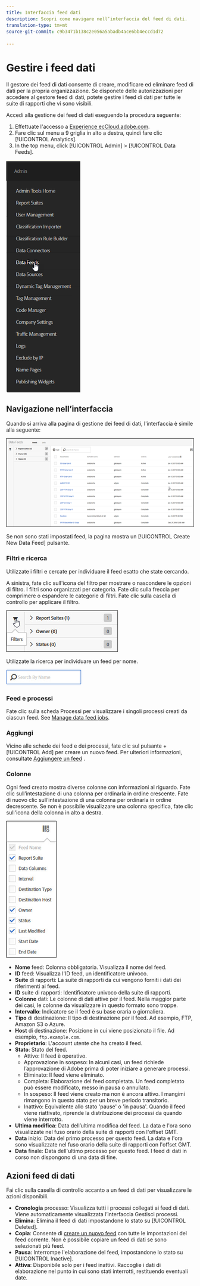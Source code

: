 ```yaml
---
title: Interfaccia feed dati
description: Scopri come navigare nell’interfaccia del feed di dati.
translation-type: tm+mt
source-git-commit: c9b3471b138c2e056a5abadb4ace6bb4eccd1d72

---
```



# Gestire i feed dati

Il gestore dei feed di dati consente di creare, modificare ed eliminare feed di dati per la propria organizzazione. Se disponete delle autorizzazioni per accedere al gestore feed di dati, potete gestire i feed di dati per tutte le suite di rapporti che vi sono visibili.

Accedi alla gestione dei feed di dati eseguendo la procedura seguente:

1. Effettuate l&#39;accesso a [Experience ecCloud.adobe.com](https://experiencecloud.adobe.com).
2. Fare clic sul menu a 9 griglia in alto a destra, quindi fare clic [!UICONTROL Analytics].
3. In the top menu, click [!UICONTROL Admin] > [!UICONTROL Data Feeds].

![Feed dati, menu](assets/AdminMenu.png)

## Navigazione nell’interfaccia

Quando si arriva alla pagina di gestione dei feed di dati, l&#39;interfaccia è simile alla seguente:

![Feed dati](assets/feeds.png)

Se non sono stati impostati feed, la pagina mostra un [!UICONTROL Create New Data Feed] pulsante.

### Filtri e ricerca

Utilizzate i filtri e cercate per individuare il feed esatto che state cercando.

A sinistra, fate clic sull&#39;icona del filtro per mostrare o nascondere le opzioni di filtro. I filtri sono organizzati per categoria. Fate clic sulla freccia per comprimere o espandere le categorie di filtri. Fate clic sulla casella di controllo per applicare il filtro.

![Filtro](assets/filters.jpg)

Utilizzate la ricerca per individuare un feed per nome.

![Cerca](assets/search.jpg)

### Feed e processi

Fate clic sulla scheda Processi per visualizzare i singoli processi creati da ciascun feed. See [Manage data feed jobs](df-manage-jobs.md).

### Aggiungi

Vicino alle schede dei feed e dei processi, fate clic sul pulsante + [!UICONTROL Add] per creare un nuovo feed. Per ulteriori informazioni, consultate [Aggiungere un feed](create-feed.md) .

### Colonne

Ogni feed creato mostra diverse colonne con informazioni al riguardo. Fate clic sull’intestazione di una colonna per ordinarla in ordine crescente. Fate di nuovo clic sull’intestazione di una colonna per ordinarla in ordine decrescente. Se non è possibile visualizzare una colonna specifica, fate clic sull&#39;icona della colonna in alto a destra.

![Icona Colonna](assets/cols.jpg)

* **Nome** feed: Colonna obbligatoria. Visualizza il nome del feed.
* **ID** feed: Visualizza l&#39;ID feed, un identificatore univoco.
* **Suite** di rapporti: La suite di rapporti da cui vengono forniti i dati dei riferimenti ai feed.
* **ID** suite di rapporti: Identificatore univoco della suite di rapporti.
* **Colonne** dati: Le colonne di dati attive per il feed. Nella maggior parte dei casi, le colonne da visualizzare in questo formato sono troppe.
* **Intervallo**: Indicatore se il feed è su base oraria o giornaliera.
* **Tipo** di destinazione: Il tipo di destinazione per il feed. Ad esempio, FTP, Amazon S3 o Azure.
* **Host** di destinazione: Posizione in cui viene posizionato il file. Ad esempio, `ftp.example.com`.
* **Proprietario**: L&#39;account utente che ha creato il feed.
* **Stato**: Stato del feed.
   * Attivo: Il feed è operativo.
   * Approvazione in sospeso: In alcuni casi, un feed richiede l’approvazione di Adobe prima di poter iniziare a generare processi.
   * Eliminato: Il feed viene eliminato.
   * Completa: Elaborazione del feed completata. Un feed completato può essere modificato, messo in pausa o annullato.
   * In sospeso: Il feed viene creato ma non è ancora attivo. I mangimi rimangono in questo stato per un breve periodo transitorio.
   * Inattivo: Equivalente allo stato &#39;pause&#39; o &#39;in pausa&#39;. Quando il feed viene riattivato, riprende la distribuzione dei processi da quando viene interrotto.
* **Ultima modifica**: Data dell’ultima modifica del feed. La data e l&#39;ora sono visualizzate nel fuso orario della suite di rapporti con l&#39;offset GMT.
* **Data** inizio: Data del primo processo per questo feed. La data e l&#39;ora sono visualizzate nel fuso orario della suite di rapporti con l&#39;offset GMT.
* **Data** finale: Data dell&#39;ultimo processo per questo feed. I feed di dati in corso non dispongono di una data di fine.

## Azioni feed di dati

Fai clic sulla casella di controllo accanto a un feed di dati per visualizzare le azioni disponibili.

* **Cronologia** processo: Visualizza tutti i processi collegati ai feed di dati. Viene automaticamente visualizzata l’interfaccia [](df-manage-jobs.md)Gestisci processi.
* **Elimina**: Elimina il feed di dati impostandone lo stato su [!UICONTROL Deleted].
* **Copia**: Consente di [creare un nuovo feed](create-feed.md) con tutte le impostazioni del feed corrente. Non è possibile copiare un feed di dati se sono selezionati più feed.
* **Pausa**: Interrompe l&#39;elaborazione del feed, impostandone lo stato su [!UICONTROL Inactive].
* **Attiva**: Disponibile solo per i feed inattivi. Raccoglie i dati di elaborazione nel punto in cui sono stati interrotti, restituendo eventuali date.
